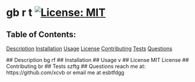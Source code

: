 # gb  r t                      [![License: MIT](https://img.shields.io/badge/License-MIT-yellow.svg)](https://opensource.org/licenses/MIT)
## Table of Contents:
[Description](#description)
[Installation](#installation)
[Usage](#usage)
[License](#license)
[Contributing](#contributing)
[Tests](#tests)
[Questions](#questions)


<a name="description" /> 
## Description
bg rf
<a name="installation" /> 
## Installation

<a name="usage" /> 
## Usage
 v
<a name="license" /> 
## License
MIT License 

<a name="contributing" /> 
## Contributing
br
<a name="tests" /> 
## Tests
szftg
<a name="questions" /> 
## Questions
reach me at: https://github.com/xcvb or email me at  esbtfdgg